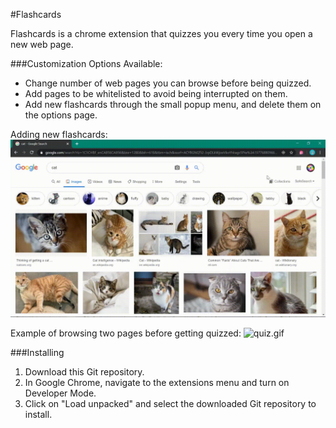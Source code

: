 #Flashcards

Flashcards is a chrome extension that quizzes you every time you open a new web page.

###Customization Options Available:
* Change number of web pages you can browse before being quizzed.
* Add pages to be whitelisted to avoid being interrupted on them.
* Add new flashcards through the small popup menu, and delete them on the options page.

Adding new flashcards:
![addword.gif](md_images/addword.gif)

Example of browsing two pages before getting quizzed:
![quiz.gif](md_images/quiz.gif)

###Installing
1. Download this Git repository.
2. In Google Chrome, navigate to the extensions menu and turn on Developer Mode.
3. Click on "Load unpacked" and select the downloaded Git repository to install.

